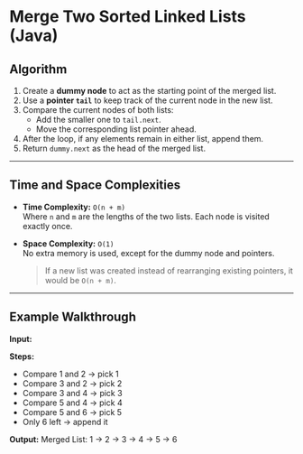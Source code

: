 # Merge Two Sorted Linked Lists (Java)

##  Algorithm

1. Create a **dummy node** to act as the starting point of the merged list.
2. Use a **pointer `tail`** to keep track of the current node in the new list.
3. Compare the current nodes of both lists:
   - Add the smaller one to `tail.next`.
   - Move the corresponding list pointer ahead.
4. After the loop, if any elements remain in either list, append them.
5. Return `dummy.next` as the head of the merged list.

---

##  Time and Space Complexities

- **Time Complexity:** `O(n + m)`  
  Where `n` and `m` are the lengths of the two lists. Each node is visited exactly once.

- **Space Complexity:** `O(1)`  
  No extra memory is used, except for the dummy node and pointers.
  >  If a new list was created instead of rearranging existing pointers, it would be `O(n + m)`.

---

##  Example Walkthrough

**Input:**

**Steps:**
- Compare 1 and 2 → pick 1
- Compare 3 and 2 → pick 2
- Compare 3 and 4 → pick 3
- Compare 5 and 4 → pick 4
- Compare 5 and 6 → pick 5
- Only 6 left → append it

**Output:**
Merged List: 1 -> 2 -> 3 -> 4 -> 5 -> 6